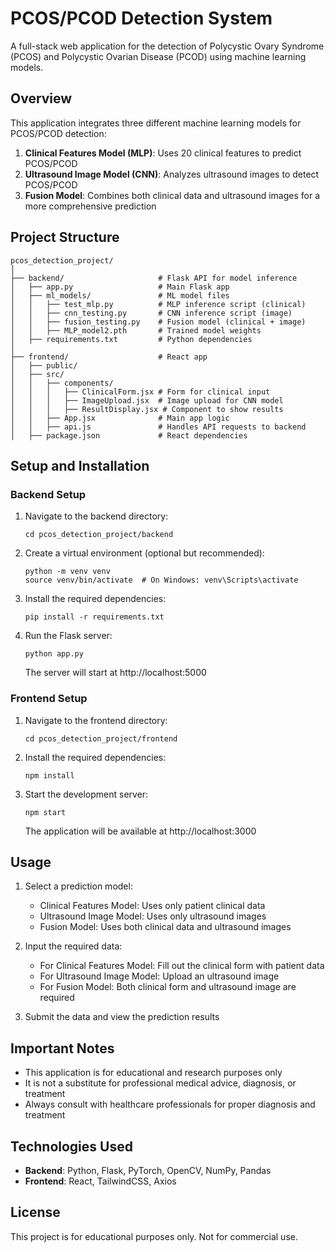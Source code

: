 # PCOS/PCOD Detection System

A full-stack web application for the detection of Polycystic Ovary Syndrome (PCOS) and Polycystic Ovarian Disease (PCOD) using machine learning models.

## Overview

This application integrates three different machine learning models for PCOS/PCOD detection:

1. **Clinical Features Model (MLP)**: Uses 20 clinical features to predict PCOS/PCOD
2. **Ultrasound Image Model (CNN)**: Analyzes ultrasound images to detect PCOS/PCOD
3. **Fusion Model**: Combines both clinical data and ultrasound images for a more comprehensive prediction

## Project Structure

```
pcos_detection_project/
│
├── backend/                     # Flask API for model inference
│   ├── app.py                   # Main Flask app
│   ├── ml_models/               # ML model files
│   │   ├── test_mlp.py          # MLP inference script (clinical)
│   │   ├── cnn_testing.py       # CNN inference script (image)
│   │   ├── fusion_testing.py    # Fusion model (clinical + image)
│   │   ├── MLP_model2.pth       # Trained model weights
│   ├── requirements.txt         # Python dependencies
│
├── frontend/                    # React app
│   ├── public/
│   ├── src/
│   │   ├── components/
│   │   │   ├── ClinicalForm.jsx # Form for clinical input
│   │   │   ├── ImageUpload.jsx  # Image upload for CNN model
│   │   │   ├── ResultDisplay.jsx # Component to show results
│   │   ├── App.jsx              # Main app logic
│   │   ├── api.js               # Handles API requests to backend
│   ├── package.json             # React dependencies
```

## Setup and Installation

### Backend Setup

1. Navigate to the backend directory:
   ```
   cd pcos_detection_project/backend
   ```

2. Create a virtual environment (optional but recommended):
   ```
   python -m venv venv
   source venv/bin/activate  # On Windows: venv\Scripts\activate
   ```

3. Install the required dependencies:
   ```
   pip install -r requirements.txt
   ```

4. Run the Flask server:
   ```
   python app.py
   ```
   The server will start at http://localhost:5000

### Frontend Setup

1. Navigate to the frontend directory:
   ```
   cd pcos_detection_project/frontend
   ```

2. Install the required dependencies:
   ```
   npm install
   ```

3. Start the development server:
   ```
   npm start
   ```
   The application will be available at http://localhost:3000

## Usage

1. Select a prediction model:
   - Clinical Features Model: Uses only patient clinical data
   - Ultrasound Image Model: Uses only ultrasound images
   - Fusion Model: Uses both clinical data and ultrasound images

2. Input the required data:
   - For Clinical Features Model: Fill out the clinical form with patient data
   - For Ultrasound Image Model: Upload an ultrasound image
   - For Fusion Model: Both clinical form and ultrasound image are required

3. Submit the data and view the prediction results

## Important Notes

- This application is for educational and research purposes only
- It is not a substitute for professional medical advice, diagnosis, or treatment
- Always consult with healthcare professionals for proper diagnosis and treatment

## Technologies Used

- **Backend**: Python, Flask, PyTorch, OpenCV, NumPy, Pandas
- **Frontend**: React, TailwindCSS, Axios

## License

This project is for educational purposes only. Not for commercial use. 